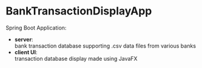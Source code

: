 # BankTransactionDisplayApp
Spring Boot Application:
  - **server**:<br/> 
    bank transaction database supporting .csv data files from various banks
  - **client UI**:<br/>
    transaction database display made using JavaFX
